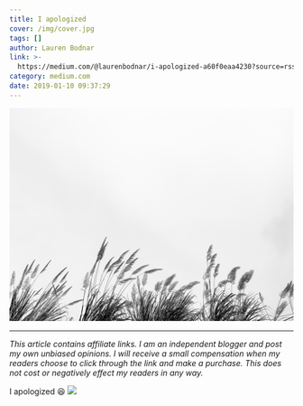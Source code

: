 ```yaml
---
title: I apologized
cover: /img/cover.jpg
tags: []
author: Lauren Bodnar
link: >-
  https://medium.com/@laurenbodnar/i-apologized-a60f0eaa4230?source=rss-f022f7eb0fa4------2
category: medium.com
date: 2019-01-10 09:37:29
---
```

![header img](/img/cover.jpg)

****
*This article contains affiliate links.  I am an independent blogger and post my own unbiased opinions. I will receive a small compensation when my readers choose to click through the link and make a purchase. This does not cost or negatively effect my readers in any way.*

I apologized 😆
![](https://medium.com/_/stat?event=post.clientViewed&referrerSource=full_rss&postId=a60f0eaa4230)